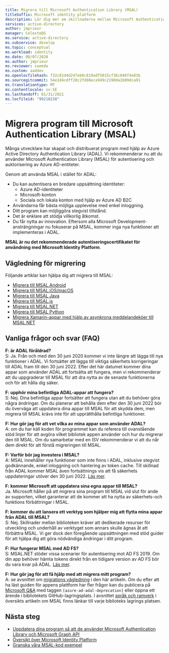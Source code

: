 ```yaml
---
title: Migrera till Microsoft Authentication Library (MSAL)
titleSuffix: Microsoft identity platform
description: Lär dig mer om skillnaderna mellan Microsoft Authentication Library (MSAL) och Azure AD Authentication Library (ADAL) och hur du migrerar till MSAL.
services: active-directory
author: jmprieur
manager: CelesteDG
ms.service: active-directory
ms.subservice: develop
ms.topic: conceptual
ms.workload: identity
ms.date: 08/07/2020
ms.author: jmprieur
ms.reviewer: saeeda
ms.custom: aaddev
ms.openlocfilehash: f32c81d4d247eb6c819adf5015cf36c846f4e83b
ms.sourcegitcommit: 54e1d4cdff28c2fd88eca949c2190da1b09dca91
ms.translationtype: MT
ms.contentlocale: sv-SE
ms.lasthandoff: 01/31/2021
ms.locfileid: "99218238"
---
```

# <a name="migrate-applications-to-the-microsoft-authentication-library-msal"></a>Migrera program till Microsoft Authentication Library (MSAL)

Många utvecklare har skapat och distribuerat program med hjälp av Azure Active Directory Authentication Library (ADAL). Vi rekommenderar nu att du använder Microsoft Authentication Library (MSAL) för autentisering och auktorisering av Azure AD-entiteter.

Genom att använda MSAL i stället för ADAL:

- Du kan autentisera en bredare uppsättning identiteter:
  - Azure AD-identiteter
  - Microsoft-konton
  - Sociala och lokala konton med hjälp av Azure AD B2C
- Användarna får bästa möjliga upplevelse med enkel inloggning.
- Ditt program kan möjliggöra stegvist tillstånd.
- Det är enklare att stödja villkorlig åtkomst.
- Du får nytta av innovation. Eftersom alla Microsoft Development-ansträngningar nu fokuserar på MSAL, kommer inga nya funktioner att implementeras i ADAL.

**MSAL är nu det rekommenderade autentiseringscertifikatet för användning med Microsoft Identity Platform**.

## <a name="migration-guidance"></a>Vägledning för migrering

Följande artiklar kan hjälpa dig att migrera till MSAL:

- [Migrera till MSAL.Android](migrate-android-adal-msal.md)
- [Migrera till MSAL.iOS/macOS](migrate-objc-adal-msal.md)
- [Migrera till MSAL Java](migrate-adal-msal-java.md)
- [Migrera till MSAL.js](msal-compare-msal-js-and-adal-js.md)
- [Migrera till MSAL.NET](msal-net-migration.md)
- [Migrera till MSAL Python](migrate-python-adal-msal.md)
- [Migrera Xamarin-appar med hjälp av asynkrona meddelandeköer till MSAL.NET](msal-net-migration-ios-broker.md)

## <a name="frequently-asked-questions-faq"></a>Vanliga frågor och svar (FAQ)

__F: är ADAL föråldrad?__  
S: Ja. Från och med den 30 juni 2020 kommer vi inte längre att lägga till nya funktioner i ADAL. Vi fortsätter att lägga till viktiga säkerhets korrigeringar till ADAL fram till den 30 juni 2022. Efter det här datumet kommer dina appar som använder ADAL att fortsätta att fungera, men vi rekommenderar att du uppgraderar till MSAL för att dra nytta av de senaste funktionerna och för att hålla dig säker.

__F: upphör mina befintliga ADAL-appar att fungera?__  
S: Nej. Dina befintliga appar fortsätter att fungera utan att du behöver göra några ändringar. Om du planerar att behålla dem efter den 30 juni 2022 bör du överväga att uppdatera dina appar till MSAL för att skydda dem, men migrera till MSAL krävs inte för att upprätthålla befintliga funktioner.

__F: Hur gör jag för att vet vilka av mina appar som använder ADAL?__  
A: om du har käll koden för programmet kan du referera till ovanstående stöd linjer för att avgöra vilket bibliotek appen använder och hur du migrerar den till MSAL. Om du samarbetar med en ISV rekommenderar vi att du når dem direkt för att förstå migreringen till MSAL.

__F: Varför bör jag investera i MSAL?__  
A: MSAL innehåller nya funktioner som inte finns i ADAL, inklusive stegvist godkännande, enkel inloggning och hantering av token cache. Till skillnad från ADAL kommer MSAL även fortsättnings vis att få säkerhets uppdateringar utöver den 30 juni 2022. [Läs mer](msal-overview.md).

__F: kommer Microsoft att uppdatera sina egna appar till MSAL?__  
Ja. Microsoft håller på att migrera sina program till MSAL vid slut för ande av supporten, vilket garanterar att de kommer att ha nytta av säkerhets-och funktions förbättringar i MSAL.

__F: kommer du att lansera ett verktyg som hjälper mig att flytta mina appar från ADAL till MSAL?__  
S: Nej. Skillnader mellan biblioteken kräver att dedikerade resurser för utveckling och underhåll av verktyget som annars skulle ägnas åt att förbättra MSAL. Vi ger dock den föregående uppsättningen med stöd guider för att hjälpa dig att göra nödvändiga ändringar i ditt program.

__F: Hur fungerar MSAL med AD FS?__  
S: MSAL.NET stöder vissa scenarier för autentisering mot AD FS 2019. Om din app behöver hämta tokens direkt från en tidigare version av AD FS bör du vara kvar på ADAL. [Läs mer](msal-net-adfs-support.md).

__F: Hur gör jag för att få hjälp med att migrera mitt program?__  
A: se avsnittet om [migrations vägledning](#migration-guidance) i den här artikeln. Om du efter att ha läst guiden för appens plattform har fler frågor kan du publicera på [Microsoft Q&A](https://docs.microsoft.com/answers/topics/azure-ad-adal-deprecation.html) med taggen `[azure-ad-adal-deprecation]` eller öppna ett ärende i bibliotekets GitHub-lagringsplats. I avsnittet [språk och ramverk](msal-overview.md#languages-and-frameworks) i översikts artikeln om MSAL finns länkar till varje biblioteks lagrings platsen.

## <a name="next-steps"></a>Nästa steg

- [Uppdatera dina program så att de använder Microsoft Authentication Library och Microsoft Graph API](https://techcommunity.microsoft.com/t5/azure-active-directory-identity/update-your-applications-to-use-microsoft-authentication-library/ba-p/1257363)
- [Översikt över Microsoft Identity Platform](v2-overview.md)
- [Granska våra MSAL-kod exempel](sample-v2-code.md)
